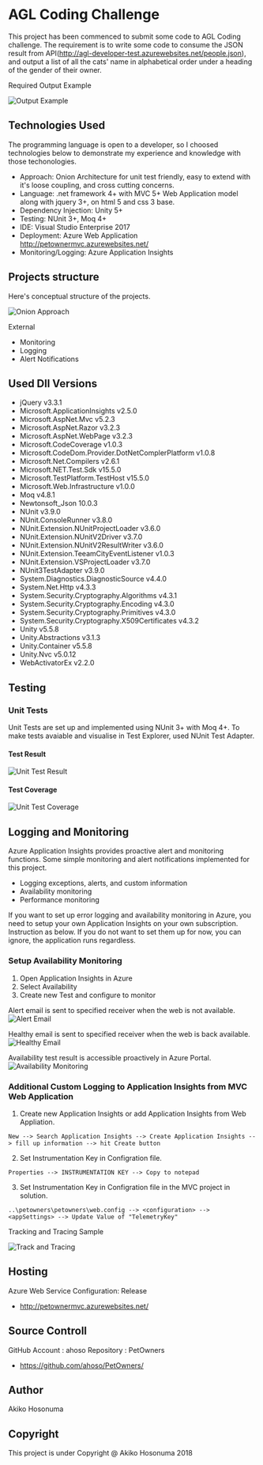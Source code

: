  # AGL Coding Challenge

This project has been commenced to submit some code to AGL Coding challenge.
The requirement is to write some code to consume the JSON result from API(http://agl-developer-test.azurewebsites.net/people.json), and output a list of all the cats' name in alphabetical order under a heading of the gender of their owner.

Required Output Example

![Output Example](ReadMeImages/OutputExample.PNG)

## Technologies Used

The programming language is open to a developer, so I choosed technologies below to demonstrate my experience and knowledge with those techonologies.

* Approach: Onion Architecture for unit test friendly, easy to extend with it's loose coupling, and cross cutting concerns.
* Language: .net framework 4+ with MVC 5+ Web Application model along with jquery 3+, on html 5 and css 3 base. 
* Dependency Injection: Unity 5+
* Testing: NUnit 3+, Moq 4+
* IDE: Visual Studio Enterprise 2017
* Deployment: Azure Web Application http://petownermvc.azurewebsites.net/
* Monitoring/Logging: Azure Application Insights

## Projects structure

Here's conceptual structure of the projects.

![Onion Approach](ReadMeImages/OnionApproach.PNG)

External
* Monitoring
* Logging
* Alert Notifications

## Used Dll Versions

* jQuery v3.3.1
* Microsoft.ApplicationInsights v2.5.0
* Microsoft.AspNet.Mvc v5.2.3
* Microsoft.AspNet.Razor v3.2.3
* Microsoft.AspNet.WebPage v3.2.3
* Microsoft.CodeCoverage v1.0.3
* Microsoft.CodeDom.Provider.DotNetComplerPlatform v1.0.8
* Microsoft.Net.Compilers v2.6.1
* Microsoft.NET.Test.Sdk v15.5.0
* Microsoft.TestPlatform.TestHost v15.5.0
* Microsoft.Web.Infrastructure v1.0.0
* Moq v4.8.1
* Newtonsoft_Json 10.0.3
* NUnit v3.9.0
* NUnit.ConsoleRunner v3.8.0
* NUnit.Extension.NUnitProjectLoader v3.6.0
* NUnit.Extension.NUnitV2Driver v3.7.0
* NUnit.Extension.NUnitV2ResultWriter v3.6.0
* NUnit.Extension.TeeamCityEventListener v1.0.3
* NUnit.Extension.VSProjectLoader v3.7.0
* NUnit3TestAdapter v3.9.0
* System.Diagnostics.DiagnosticSource v4.4.0
* System.Net.Http v4.3.3
* System.Security.Cryptography.Algorithms v4.3.1
* System.Security.Cryptography.Encoding v4.3.0
* System.Security.Cryptography.Primitives v4.3.0
* System.Security.Cryptography.X509Certificates v4.3.2
* Unity v5.5.8
* Unity.Abstractions v3.1.3
* Unity.Container v5.5.8
* Unity.Nvc v5.0.12
* WebActivatorEx v2.2.0

## Testing

 ### Unit Tests
Unit Tests are set up and implemented using NUnit 3+ with Moq 4+.
To make tests avaiable and visualise in Test Explorer, used NUnit Test Adapter.

#### Test Result
![Unit Test Result](ReadMeImages/UnitTestResult.PNG)

#### Test Coverage
![Unit Test Coverage](ReadMeImages/TestCoverage.PNG)

## Logging and Monitoring

Azure Application Insights provides proactive alert and monitoring functions.
Some simple monitoring and alert notifications implemented for this project.

* Logging exceptions, alerts, and custom information
* Availability monitoring
* Performance monitoring

If you want to set up error logging and availability monitoring in Azure, you need to setup your own Application Insights on your own subscription. Instruction as below. If you do not want to set them up for now, you can ignore, the application runs regardless.

### Setup Availability Monitoring

1. Open Application Insights in Azure
2. Select Availability
3. Create new Test and configure to monitor

Alert email is sent to specified receiver when the web is not available.
![Alert Email](ReadMeImages/AlertEmailSample.PNG)

Healthy email is sent to specified receiver when the web is back available.
![Healthy Email](ReadMeImages/HealthyEmailSample.PNG)

Availability test result is accessible proactively in Azure Portal.
![Availability Monitoring](ReadMeImages/AvailabilityMonitoringSummary.PNG)

### Additional Custom Logging to Application Insights from MVC Web Application

1. Create new Application Insights or add Application Insights from Web Appliation.
```
New --> Search Application Insights --> Create Application Insights --> fill up information --> hit Create button 
```
2. Set Instrumentation Key in Configration file.
```
Properties --> INSTRUMENTATION KEY --> Copy to notepad
```
3. Set Instrumentation Key in Configration file in the MVC project in solution.
```
..\petowners\petowners\web.config --> <configuration> --> <appSettings> --> Update Value of "TelemetryKey"
```

Tracking and Tracing Sample

![Track and Tracing](ReadMeImages/TraceAndTracking.PNG)


## Hosting

Azure Web Service
Configuration: Release

* http://petownermvc.azurewebsites.net/

## Source Controll

GitHub
Account : ahoso
Repository : PetOwners

* https://github.com/ahoso/PetOwners/

## Author

Akiko Hosonuma

## Copyright

This project is under Copyright @ Akiko Hosonuma 2018

